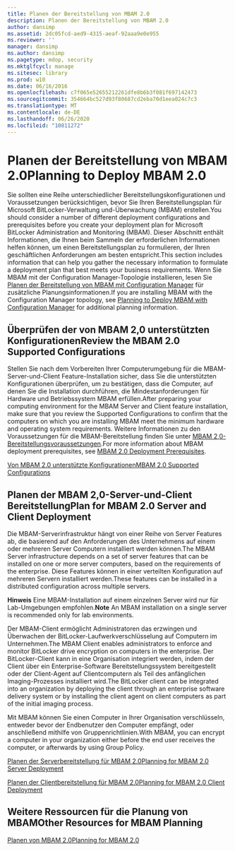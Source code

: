 ```yaml
---
title: Planen der Bereitstellung von MBAM 2.0
description: Planen der Bereitstellung von MBAM 2.0
author: dansimp
ms.assetid: 2dc05fcd-aed9-4315-aeaf-92aaa9e0e955
ms.reviewer: ''
manager: dansimp
ms.author: dansimp
ms.pagetype: mdop, security
ms.mktglfcycl: manage
ms.sitesec: library
ms.prod: w10
ms.date: 06/16/2016
ms.openlocfilehash: c7f065e52655212261dfe8b6b3f081f697142473
ms.sourcegitcommit: 354664bc527d93f80687cd2eba70d1eea024c7c3
ms.translationtype: MT
ms.contentlocale: de-DE
ms.lasthandoff: 06/26/2020
ms.locfileid: "10811272"
---
```

# <span data-ttu-id="9dd0f-103">Planen der Bereitstellung von MBAM 2.0</span><span class="sxs-lookup"><span data-stu-id="9dd0f-103">Planning to Deploy MBAM 2.0</span></span>


<span data-ttu-id="9dd0f-104">Sie sollten eine Reihe unterschiedlicher Bereitstellungskonfigurationen und Voraussetzungen berücksichtigen, bevor Sie Ihren Bereitstellungsplan für Microsoft BitLocker-Verwaltung und-Überwachung (MBAM) erstellen.</span><span class="sxs-lookup"><span data-stu-id="9dd0f-104">You should consider a number of different deployment configurations and prerequisites before you create your deployment plan for Microsoft BitLocker Administration and Monitoring (MBAM).</span></span> <span data-ttu-id="9dd0f-105">Dieser Abschnitt enthält Informationen, die Ihnen beim Sammeln der erforderlichen Informationen helfen können, um einen Bereitstellungsplan zu formulieren, der Ihren geschäftlichen Anforderungen am besten entspricht.</span><span class="sxs-lookup"><span data-stu-id="9dd0f-105">This section includes information that can help you gather the necessary information to formulate a deployment plan that best meets your business requirements.</span></span> <span data-ttu-id="9dd0f-106">Wenn Sie MBAM mit der Configuration Manager-Topologie installieren, lesen Sie [Planen der Bereitstellung von MBAM mit Configuration Manager](planning-to-deploy-mbam-with-configuration-manager-2.md) für zusätzliche Planungsinformationen.</span><span class="sxs-lookup"><span data-stu-id="9dd0f-106">If you are installing MBAM with the Configuration Manager topology, see [Planning to Deploy MBAM with Configuration Manager](planning-to-deploy-mbam-with-configuration-manager-2.md) for additional planning information.</span></span>

## <span data-ttu-id="9dd0f-107">Überprüfen der von MBAM 2,0 unterstützten Konfigurationen</span><span class="sxs-lookup"><span data-stu-id="9dd0f-107">Review the MBAM 2.0 Supported Configurations</span></span>


<span data-ttu-id="9dd0f-108">Stellen Sie nach dem Vorbereiten Ihrer Computerumgebung für die MBAM-Server-und-Client Feature-Installation sicher, dass Sie die unterstützten Konfigurationen überprüfen, um zu bestätigen, dass die Computer, auf denen Sie die Installation durchführen, die Mindestanforderungen für Hardware und Betriebssystem MBAM erfüllen.</span><span class="sxs-lookup"><span data-stu-id="9dd0f-108">After preparing your computing environment for the MBAM Server and Client feature installation, make sure that you review the Supported Configurations to confirm that the computers on which you are installing MBAM meet the minimum hardware and operating system requirements.</span></span> <span data-ttu-id="9dd0f-109">Weitere Informationen zu den Voraussetzungen für die MBAM-Bereitstellung finden Sie unter [MBAM 2,0-Bereitstellungsvoraussetzungen](mbam-20-deployment-prerequisites-mbam-2.md).</span><span class="sxs-lookup"><span data-stu-id="9dd0f-109">For more information about MBAM deployment prerequisites, see [MBAM 2.0 Deployment Prerequisites](mbam-20-deployment-prerequisites-mbam-2.md).</span></span>

[<span data-ttu-id="9dd0f-110">Von MBAM 2.0 unterstützte Konfigurationen</span><span class="sxs-lookup"><span data-stu-id="9dd0f-110">MBAM 2.0 Supported Configurations</span></span>](mbam-20-supported-configurations-mbam-2.md)

## <span data-ttu-id="9dd0f-111">Planen der MBAM 2,0-Server-und-Client Bereitstellung</span><span class="sxs-lookup"><span data-stu-id="9dd0f-111">Plan for MBAM 2.0 Server and Client Deployment</span></span>


<span data-ttu-id="9dd0f-112">Die MBAM-Serverinfrastruktur hängt von einer Reihe von Server Features ab, die basierend auf den Anforderungen des Unternehmens auf einem oder mehreren Server Computern installiert werden können.</span><span class="sxs-lookup"><span data-stu-id="9dd0f-112">The MBAM Server infrastructure depends on a set of server features that can be installed on one or more server computers, based on the requirements of the enterprise.</span></span> <span data-ttu-id="9dd0f-113">Diese Features können in einer verteilten Konfiguration auf mehreren Servern installiert werden.</span><span class="sxs-lookup"><span data-stu-id="9dd0f-113">These features can be installed in a distributed configuration across multiple servers.</span></span>

<span data-ttu-id="9dd0f-114">**Hinweis**  Eine MBAM-Installation auf einem einzelnen Server wird nur für Lab-Umgebungen empfohlen.</span><span class="sxs-lookup"><span data-stu-id="9dd0f-114">**Note** An MBAM installation on a single server is recommended only for lab environments.</span></span>

 

<span data-ttu-id="9dd0f-115">Der MBAM-Client ermöglicht Administratoren das erzwingen und Überwachen der BitLocker-Laufwerkverschlüsselung auf Computern im Unternehmen.</span><span class="sxs-lookup"><span data-stu-id="9dd0f-115">The MBAM Client enables administrators to enforce and monitor BitLocker drive encryption on computers in the enterprise.</span></span> <span data-ttu-id="9dd0f-116">Der BitLocker-Client kann in eine Organisation integriert werden, indem der Client über ein Enterprise-Software Bereitstellungssystem bereitgestellt oder der Client-Agent auf Clientcomputern als Teil des anfänglichen Imaging-Prozesses installiert wird.</span><span class="sxs-lookup"><span data-stu-id="9dd0f-116">The BitLocker client can be integrated into an organization by deploying the client through an enterprise software delivery system or by installing the client agent on client computers as part of the initial imaging process.</span></span>

<span data-ttu-id="9dd0f-117">Mit MBAM können Sie einen Computer in Ihrer Organisation verschlüsseln, entweder bevor der Endbenutzer den Computer empfängt, oder anschließend mithilfe von Gruppenrichtlinien.</span><span class="sxs-lookup"><span data-stu-id="9dd0f-117">With MBAM, you can encrypt a computer in your organization either before the end user receives the computer, or afterwards by using Group Policy.</span></span>

[<span data-ttu-id="9dd0f-118">Planen der Serverbereitstellung für MBAM 2.0</span><span class="sxs-lookup"><span data-stu-id="9dd0f-118">Planning for MBAM 2.0 Server Deployment</span></span>](planning-for-mbam-20-server-deployment-mbam-2.md)

[<span data-ttu-id="9dd0f-119">Planen der Clientbereitstellung für MBAM 2.0</span><span class="sxs-lookup"><span data-stu-id="9dd0f-119">Planning for MBAM 2.0 Client Deployment</span></span>](planning-for-mbam-20-client-deployment-mbam-2.md)

## <a href="" id="other-resources-for-mbam-planning-"></a><span data-ttu-id="9dd0f-120">Weitere Ressourcen für die Planung von MBAM</span><span class="sxs-lookup"><span data-stu-id="9dd0f-120">Other Resources for MBAM Planning</span></span>


[<span data-ttu-id="9dd0f-121">Planen von MBAM 2.0</span><span class="sxs-lookup"><span data-stu-id="9dd0f-121">Planning for MBAM 2.0</span></span>](planning-for-mbam-20-mbam-2.md)

 

 






